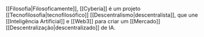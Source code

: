 [[Filosofia|Filosoficamente]], [[Cyberia]] é um projeto [[Tecnofilosofia|tecnofilosófico]] [[Descentralismo|descentralista]], que une [[Inteligência Artificial]] e [[Web3]] para criar um [[Mercado]] [[Descentralização|descentralizado]] de IA.
